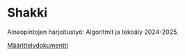 # Shakki

Aineopintojen harjoitustyö: Algoritmit ja tekoäly 2024-2025.

[Määrittelydokumentti](https://github.com/lllIIlIIlll/shakki-botti/dokumentaatio/maarittelydokumentti.md)

